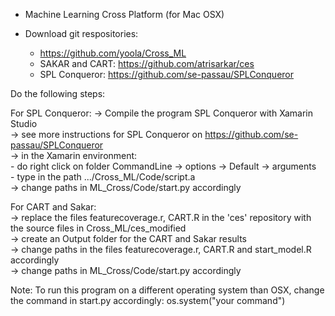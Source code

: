 - Machine Learning Cross Platform (for Mac OSX)

- Download git respositories: 
	- https://github.com/yoola/Cross_ML
	- SAKAR and CART: https://github.com/atrisarkar/ces
	- SPL Conqueror: https://github.com/se-passau/SPLConqueror


Do the following steps:

For SPL Conqueror:
-> Compile the program SPL Conqueror with Xamarin Studio  
-> see more instructions for SPL Conqueror on https://github.com/se-passau/SPLConqueror  
-> in the Xamarin environment:  
	- do right click on folder CommandLine -> options -> Default -> arguments  
	- type in the path .../Cross_ML/Code/script.a  
-> change paths in ML_Cross/Code/start.py accordingly  


For CART and Sakar:  
-> replace the files featurecoverage.r, CART.R in the 'ces' repository with the source files in Cross_ML/ces_modified  
-> create an Output folder for the CART and Sakar results  
-> change paths in the files featurecoverage.r, CART.R and start_model.R accordingly  
-> change paths in ML_Cross/Code/start.py accordingly  


Note: To run this program on a different operating system than OSX, change the command in start.py accordingly: os.system("your command")
